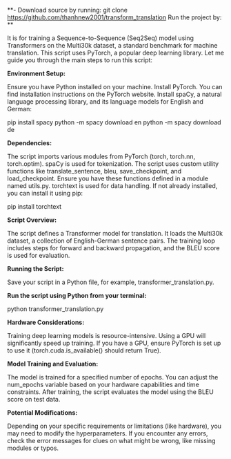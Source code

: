 **- Download source by running: git clone https://github.com/thanhnew2001/transform_translation
Run the project by: **

It is for training a Sequence-to-Sequence (Seq2Seq) model using Transformers on the Multi30k dataset, a standard benchmark for machine translation. This script uses PyTorch, a popular deep learning library. Let me guide you through the main steps to run this script:

**Environment Setup:**

Ensure you have Python installed on your machine.
Install PyTorch. You can find installation instructions on the PyTorch website.
Install spaCy, a natural language processing library, and its language models for English and German:


pip install spacy
python -m spacy download en
python -m spacy download de

**Dependencies:**

The script imports various modules from PyTorch (torch, torch.nn, torch.optim).
spaCy is used for tokenization.
The script uses custom utility functions like translate_sentence, bleu, save_checkpoint, and load_checkpoint. Ensure you have these functions defined in a module named utils.py.
torchtext is used for data handling. If not already installed, you can install it using pip:

pip install torchtext

**Script Overview:**

The script defines a Transformer model for translation.
It loads the Multi30k dataset, a collection of English-German sentence pairs.
The training loop includes steps for forward and backward propagation, and the BLEU score is used for evaluation.

**Running the Script:**

Save your script in a Python file, for example, transformer_translation.py.

**Run the script using Python from your terminal:**

python transformer_translation.py

**Hardware Considerations:**

Training deep learning models is resource-intensive. Using a GPU will significantly speed up training. If you have a GPU, ensure PyTorch is set up to use it (torch.cuda.is_available() should return True).

**Model Training and Evaluation:**

The model is trained for a specified number of epochs. You can adjust the num_epochs variable based on your hardware capabilities and time constraints.
After training, the script evaluates the model using the BLEU score on test data.

**Potential Modifications:**

Depending on your specific requirements or limitations (like hardware), you may need to modify the hyperparameters.
If you encounter any errors, check the error messages for clues on what might be wrong, like missing modules or typos.


